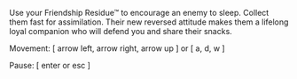 Use your Friendship Residue™ to encourage an enemy to sleep. Collect them fast for assimilation. Their new reversed attitude makes them a lifelong loyal companion who will defend you and share their snacks.

Movement: [ arrow left, arrow right, arrow up ] or [ a, d, w ]

Pause: [ enter or esc ]